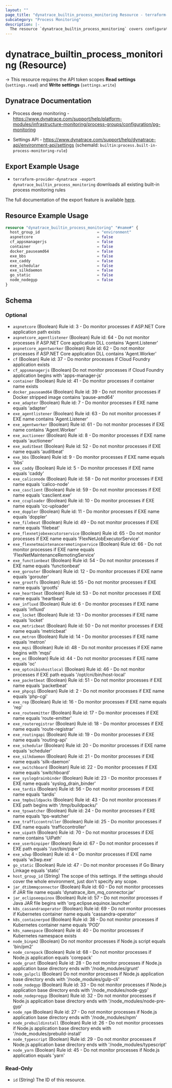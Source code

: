 ```yaml
---
layout: ""
page_title: "dynatrace_builtin_process_monitoring Resource - terraform-provider-dynatrace"
subcategory: "Process Monitoring"
description: |-
  The resource `dynatrace_builtin_process_monitoring` covers configuration for built-in process monitoring rules
---
```


# dynatrace_builtin_process_monitoring (Resource)

-> This resource requires the API token scopes **Read settings** (`settings.read`) and **Write settings** (`settings.write`)

## Dynatrace Documentation

- Process deep monitoring - https://www.dynatrace.com/support/help/platform-modules/infrastructure-monitoring/process-groups/configuration/pg-monitoring

- Settings API - https://www.dynatrace.com/support/help/dynatrace-api/environment-api/settings (schemaId: `builtin:process.built-in-process-monitoring-rule`)

## Export Example Usage

- `terraform-provider-dynatrace -export dynatrace_builtin_process_monitoring` downloads all existing built-in process monitoring rules

The full documentation of the export feature is available [here](https://registry.terraform.io/providers/dynatrace-oss/dynatrace/latest/docs/guides/export-v2).

## Resource Example Usage

```terraform
resource "dynatrace_builtin_process_monitoring" "#name#" {
  host_group_id                         = "environment"
  aspnetcore                            = false
  cf_appsmanagerjs                      = false
  container                             = false
  docker_pauseamd64                     = false
  exe_bbs                               = false
  exe_caddy                             = false
  exe_schedular                         = false
  exe_silkdaemon                        = false
  go_static                             = false
  node_nodegyp                          = false
}
```

<!-- schema generated by tfplugindocs -->
## Schema

### Optional

- `aspnetcore` (Boolean) Rule id: 3 - Do monitor processes if ASP.NET Core application path exists
- `aspnetcore_agentlistener` (Boolean) Rule id: 64 - Do not monitor processes if ASP.NET Core application DLL contains 'Agent.Listener'
- `aspnetcore_agentworker` (Boolean) Rule id: 62 - Do not monitor processes if ASP.NET Core application DLL contains 'Agent.Worker'
- `cf` (Boolean) Rule id: 37 - Do monitor processes if Cloud Foundry application exists
- `cf_appsmanagerjs` (Boolean) Do not monitor processes if Cloud Foundry application begins with 'apps-manager-js'
- `container` (Boolean) Rule id: 41 - Do monitor processes if container name exists
- `docker_pauseamd64` (Boolean) Rule id: 39 - Do not monitor processes if Docker stripped image contains 'pause-amd64'
- `exe_adapter` (Boolean) Rule id: 7 - Do monitor processes if EXE name equals 'adapter'
- `exe_agentlistener` (Boolean) Rule id: 63 - Do not monitor processes if EXE name contains 'Agent.Listener'
- `exe_agentworker` (Boolean) Rule id: 61 - Do not monitor processes if EXE name contains 'Agent.Worker'
- `exe_auctioneer` (Boolean) Rule id: 8 - Do monitor processes if EXE name equals 'auctioneer'
- `exe_auditbeat` (Boolean) Rule id: 52 - Do not monitor processes if EXE name equals 'auditbeat'
- `exe_bbs` (Boolean) Rule id: 9 - Do monitor processes if EXE name equals 'bbs'
- `exe_caddy` (Boolean) Rule id: 5 - Do monitor processes if EXE name equals 'caddy'
- `exe_caliconode` (Boolean) Rule id: 58 - Do not monitor processes if EXE name equals 'calico-node'
- `exe_casclient` (Boolean) Rule id: 59 - Do not monitor processes if EXE name equals 'casclient.exe'
- `exe_ccuploader` (Boolean) Rule id: 10 - Do monitor processes if EXE name equals 'cc-uploader'
- `exe_doppler` (Boolean) Rule id: 11 - Do monitor processes if EXE name equals 'doppler'
- `exe_filebeat` (Boolean) Rule id: 49 - Do not monitor processes if EXE name equals 'filebeat'
- `exe_flexnetjobexecutorservice` (Boolean) Rule id: 65 - Do not monitor processes if EXE name equals 'FlexNetJobExecutorService'
- `exe_flexnetmaintenanceremotingservice` (Boolean) Rule id: 66 - Do not monitor processes if EXE name equals 'FlexNetMaintenanceRemotingService'
- `exe_functionbeat` (Boolean) Rule id: 54 - Do not monitor processes if EXE name equals 'functionbeat'
- `exe_gorouter` (Boolean) Rule id: 12 - Do monitor processes if EXE name equals 'gorouter'
- `exe_grootfs` (Boolean) Rule id: 55 - Do not monitor processes if EXE name equals 'grootfs'
- `exe_heartbeat` (Boolean) Rule id: 53 - Do not monitor processes if EXE name equals 'heartbeat'
- `exe_influxd` (Boolean) Rule id: 6 - Do monitor processes if EXE name equals 'influxd'
- `exe_locket` (Boolean) Rule id: 13 - Do monitor processes if EXE name equals 'locket'
- `exe_metricbeat` (Boolean) Rule id: 50 - Do not monitor processes if EXE name equals 'metricbeat'
- `exe_metron` (Boolean) Rule id: 14 - Do monitor processes if EXE name equals 'metron'
- `exe_mqsi` (Boolean) Rule id: 48 - Do not monitor processes if EXE name begins with 'mqsi'
- `exe_oc` (Boolean) Rule id: 44 - Do not monitor processes if EXE name equals 'oc'
- `exe_optcnibinhostlocal` (Boolean) Rule id: 46 - Do not monitor processes if EXE path equals '/opt/cni/bin/host-local'
- `exe_packetbeat` (Boolean) Rule id: 51 - Do not monitor processes if EXE name equals 'packetbeat'
- `exe_phpcgi` (Boolean) Rule id: 2 - Do not monitor processes if EXE name equals 'php-cgi'
- `exe_rep` (Boolean) Rule id: 16 - Do monitor processes if EXE name equals 'rep'
- `exe_routeemitter` (Boolean) Rule id: 17 - Do monitor processes if EXE name equals 'route-emitter'
- `exe_routeregistrar` (Boolean) Rule id: 18 - Do monitor processes if EXE name equals 'route-registrar'
- `exe_routingapi` (Boolean) Rule id: 19 - Do monitor processes if EXE name equals 'routing-api'
- `exe_schedular` (Boolean) Rule id: 20 - Do monitor processes if EXE name equals 'scheduler'
- `exe_silkdaemon` (Boolean) Rule id: 21 - Do monitor processes if EXE name equals 'silk-daemon'
- `exe_switchboard` (Boolean) Rule id: 22 - Do monitor processes if EXE name equals 'switchboard'
- `exe_syslogdrainbinder` (Boolean) Rule id: 23 - Do monitor processes if EXE name equals 'syslog_drain_binder'
- `exe_tardis` (Boolean) Rule id: 56 - Do not monitor processes if EXE name equals 'tardis'
- `exe_tmpbuildpacks` (Boolean) Rule id: 43 - Do not monitor processes if EXE path begins with '/tmp/buildpacks/'
- `exe_tpswatcher` (Boolean) Rule id: 24 - Do monitor processes if EXE name equals 'tps-watcher'
- `exe_trafficcontroller` (Boolean) Rule id: 25 - Do monitor processes if EXE name equals 'trafficcontroller'
- `exe_uipath` (Boolean) Rule id: 70 - Do not monitor processes if EXE name contains 'UiPath'
- `exe_userbinpiper` (Boolean) Rule id: 67 - Do not monitor processes if EXE path equals '/usr/bin/piper'
- `exe_w3wp` (Boolean) Rule id: 4 - Do monitor processes if EXE name equals 'w3wp.exe'
- `go_static` (Boolean) Rule id: 47 - Do not monitor processes if Go Binary Linkage equals 'static'
- `host_group_id` (String) The scope of this settings. If the settings should cover the whole environment, just don't specify any scope.
- `jar_dtibmmqconnector` (Boolean) Rule id: 60 - Do not monitor processes if JAR file name equals 'dynatrace_ibm_mq_connector.jar'
- `jar_eclipseequinox` (Boolean) Rule id: 57 - Do not monitor processes if Java JAR file begins with 'org.eclipse.equinox.launcher'
- `k8s_cassandraoperator` (Boolean) Rule id: 69 - Do not monitor processes if Kubernetes container name equals 'cassandra-operator'
- `k8s_containerpod` (Boolean) Rule id: 38 - Do not monitor processes if Kubernetes container name equals 'POD'
- `k8s_namespace` (Boolean) Rule id: 40 - Do monitor processes if Kubernetes namespace exists
- `node_binpm2` (Boolean) Do not monitor processes if Node.js script equals 'bin/pm2'
- `node_corepack` (Boolean) Rule id: 68 - Do not monitor processes if Node.js application equals 'corepack'
- `node_grunt` (Boolean) Rule id: 28 - Do not monitor processes if Node.js application base directory ends with '/node_modules/grunt'
- `node_gulpcli` (Boolean) Do not monitor processes if Node.js application base directory ends with '/node_modules/gulp-cli'
- `node_nodegyp` (Boolean) Rule id: 33 - Do not monitor processes if Node.js application base directory ends with '/node_modules/node-gyp'
- `node_nodepregyp` (Boolean) Rule id: 32 - Do not monitor processes if Node.js application base directory ends with '/node_modules/node-pre-gyp'
- `node_npm` (Boolean) Rule id: 27 - Do not monitor processes if Node.js application base directory ends with '/node_modules/npm'
- `node_prebuildinstall` (Boolean) Rule id: 26 - Do not monitor processes if Node.js application base directory ends with '/node_modules/prebuild-install'
- `node_typescript` (Boolean) Rule id: 29 - Do not monitor processes if Node.js application base directory ends with '/node_modules/typescript'
- `node_yarn` (Boolean) Rule id: 45 - Do not monitor processes if Node.js application equals 'yarn'

### Read-Only

- `id` (String) The ID of this resource.
 